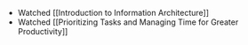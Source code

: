 - Watched [[Introduction to Information Architecture]]
- Watched [[Prioritizing Tasks and Managing Time for Greater Productivity]]